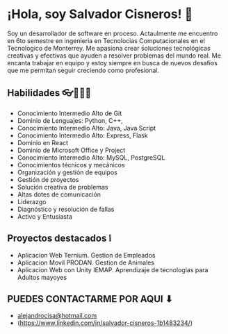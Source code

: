# ¡Hola, soy Salvador Cisneros! 👋


Soy un desarrollador de software en proceso. Actaulmente me encuentro en 6to semestre en ingenieria en Tecnolocias Computacionales en el Tecnologico de Monterrey. Me apasiona crear soluciones tecnológicas creativas y efectivas que ayuden a resolver problemas del mundo real. Me encanta trabajar en equipo y estoy siempre en busca de nuevos desafíos que me permitan seguir creciendo como profesional.

## Habilidades 👓👨🏽‍💻

- Conocimiento Intermedio Alto de Git
- Dominio de Lenguajes: Python, C++,
- Conocimiento Intermedio Alto: Java, Java Script
- Conocimiento Intermedio Alto: Express, Flask
- Dominio en React
- Dominio de Microsoft Office y Project
- Conocimiento Intermedio Alto: MySQL, PostgreSQL
- Conocimientos técnicos y mecánicos
- Organización y gestión de equipos
- Gestión de proyectos
- Solución creativa de problemas
- Altas dotes de comunicación
- Liderazgo
- Diagnóstico y resolución de fallas
- Activo y Entusiasta




## Proyectos destacados ❕

- Aplicacion Web Ternium. Gestion de Empleados
- Aplicacion Movil PRODAN. Gestion de Animales
- Aplicacion Web con Unity IEMAP. Aprendizaje de tecnologias para Adultos mayoyes



## PUEDES CONTACTARME POR AQUI  ⬇

- alejandrocisa@hotmail.com
- (https://www.linkedin.com/in/salvador-cisneros-1b1483234/)

